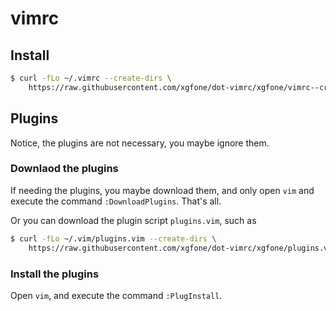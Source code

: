 # vimrc

## Install
```bash
$ curl -fLo ~/.vimrc --create-dirs \
    https://raw.githubusercontent.com/xgfone/dot-vimrc/xgfone/vimrc--create-dirs
```

## Plugins

Notice, the plugins are not necessary, you maybe ignore them.

### Downlaod the plugins

If needing the plugins, you maybe download them, and only open `vim` and execute the command `:DownloadPlugins`. That's all.

Or you can download the plugin script `plugins.vim`, such as
```bash
$ curl -fLo ~/.vim/plugins.vim --create-dirs \
    https://raw.githubusercontent.com/xgfone/dot-vimrc/xgfone/plugins.vim
```

### Install the plugins

Open `vim`, and execute the command `:PlugInstall`.

